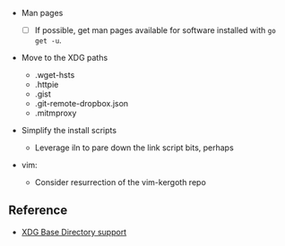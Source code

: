- Man pages

    - [ ] If possible, get man pages available for software installed with `go
      get -u`.

- Move to the XDG paths
    - .wget-hsts
    - .httpie
    - .gist
    - .git-remote-dropbox.json
    - .mitmproxy

- Simplify the install scripts

    - Leverage iln to pare down the link script bits, perhaps

- vim:

    - Consider resurrection of the vim-kergoth repo

## Reference

- [XDG Base Directory support](https://wiki.archlinux.org/index.php/XDG_Base_Directory_support)
